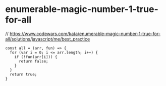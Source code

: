 # enumerable-magic-number-1-true-for-all
// https://www.codewars.com/kata/enumerable-magic-number-1-true-for-all/solutions/javascript/me/best_practice


```
const all = (arr, fun) => {
  for (var i = 0; i <= arr.length; i++) {
    if (!fun(arr[i])) {
      return false;
    }
  }
  return true;
}
```
